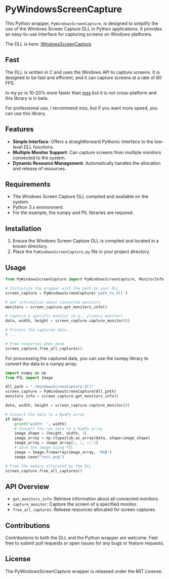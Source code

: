 
# PyWindowsScreenCapture

This Python wrapper, `PyWindowsScreenCapture`, is designed to simplify the use of the Windows Screen Capture DLL in Python applications. It provides an easy-to-use interface for capturing screens on Windows platforms.

The DLL is here: [WindowsScreenCapture](https://github.com/offerrall/WindowsScreenCapture)

## Fast
The DLL is written in C and uses the Windows API to capture screens. It is designed to be fast and efficient, and it can capture screens at a rate of 60 FPS.

In my pc is 10-20% more faster than [mss](https://github.com/BoboTiG/python-mss)
but it is not cross-platform and this library is in beta.

For professional use, I recommend mss, but if you want more speed, you can use this library.

## Features
- **Simple Interface**: Offers a straightforward Pythonic interface to the low-level DLL functions.
- **Multiple Monitor Support**: Can capture screens from multiple monitors connected to the system.
- **Dynamic Resource Management**: Automatically handles the allocation and release of resources.

## Requirements
- The Windows Screen Capture DLL compiled and available on the system.
- Python 3.x environment.
- For the example, the numpy and PIL libraries are required.

## Installation
1. Ensure the Windows Screen Capture DLL is compiled and located in a known directory.
2. Place the `PyWindowsScreenCapture.py` file in your project directory.

## Usage
```python
from PyWindowsScreenCapture import PyWindowsScreenCapture, MonitorInfo

# Initialize the wrapper with the path to your DLL
screen_capture = PyWindowsScreenCapture('path_to_dll')

# Get information about connected monitors
monitors = screen_capture.get_monitors_info()

# Capture a specific monitor (e.g., primary monitor)
data, width, height = screen_capture.capture_monitor(0)

# Process the captured data...
# ...

# Free resources when done
screen_capture.free_all_captures()
```

For proccessing the captured data, you can use the numpy library to convert the data to a numpy array:
```python
import numpy as np
from PIL import Image

dll_path = "./WindowsScreenCapture.dll"
screen_capture = PyWindowsScreenCapture(dll_path)
monitors_info = screen_capture.get_monitors_info()

data, width, height = screen_capture.capture_monitor(0)

# Convert the data to a NumPy array
if data:
    print("width: ", width)
    # Convert the raw data to a NumPy array
    image_shape = (height, width, 3)
    image_array = np.ctypeslib.as_array(data, shape=image_shape)
    image_array = image_array[:, :, ::-1]
    # Save the image using PIL
    image = Image.fromarray(image_array, 'RGB')
    image.save("test.png")

# Free the memory allocated by the DLL
screen_capture.free_all_captures()
```

## API Overview
- `get_monitors_info`: Retrieve information about all connected monitors.
- `capture_monitor`: Capture the screen of a specified monitor.
- `free_all_captures`: Release resources allocated for screen captures.

## Contributions
Contributions to both the DLL and the Python wrapper are welcome. Feel free to submit pull requests or open issues for any bugs or feature requests.

## License
The PyWindowsScreenCapture wrapper is released under the MIT License.

